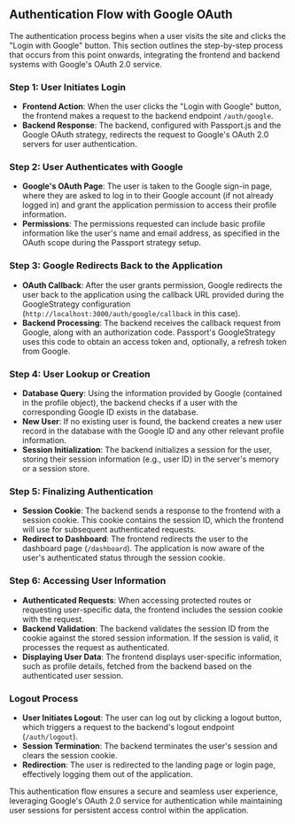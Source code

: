 ## Authentication Flow with Google OAuth

The authentication process begins when a user visits the site and clicks the "Login with Google" button. This section outlines the step-by-step process that occurs from this point onwards, integrating the frontend and backend systems with Google's OAuth 2.0 service.

### Step 1: User Initiates Login

- **Frontend Action**: When the user clicks the "Login with Google" button, the frontend makes a request to the backend endpoint `/auth/google`.
- **Backend Response**: The backend, configured with Passport.js and the Google OAuth strategy, redirects the request to Google's OAuth 2.0 servers for user authentication.

### Step 2: User Authenticates with Google

- **Google's OAuth Page**: The user is taken to the Google sign-in page, where they are asked to log in to their Google account (if not already logged in) and grant the application permission to access their profile information.
- **Permissions**: The permissions requested can include basic profile information like the user's name and email address, as specified in the OAuth scope during the Passport strategy setup.

### Step 3: Google Redirects Back to the Application

- **OAuth Callback**: After the user grants permission, Google redirects the user back to the application using the callback URL provided during the GoogleStrategy configuration (`http://localhost:3000/auth/google/callback` in this case).
- **Backend Processing**: The backend receives the callback request from Google, along with an authorization code. Passport's GoogleStrategy uses this code to obtain an access token and, optionally, a refresh token from Google.

### Step 4: User Lookup or Creation

- **Database Query**: Using the information provided by Google (contained in the profile object), the backend checks if a user with the corresponding Google ID exists in the database.
- **New User**: If no existing user is found, the backend creates a new user record in the database with the Google ID and any other relevant profile information.
- **Session Initialization**: The backend initializes a session for the user, storing their session information (e.g., user ID) in the server's memory or a session store.

### Step 5: Finalizing Authentication

- **Session Cookie**: The backend sends a response to the frontend with a session cookie. This cookie contains the session ID, which the frontend will use for subsequent authenticated requests.
- **Redirect to Dashboard**: The frontend redirects the user to the dashboard page (`/dashboard`). The application is now aware of the user's authenticated status through the session cookie.

### Step 6: Accessing User Information

- **Authenticated Requests**: When accessing protected routes or requesting user-specific data, the frontend includes the session cookie with the request.
- **Backend Validation**: The backend validates the session ID from the cookie against the stored session information. If the session is valid, it processes the request as authenticated.
- **Displaying User Data**: The frontend displays user-specific information, such as profile details, fetched from the backend based on the authenticated user session.

### Logout Process

- **User Initiates Logout**: The user can log out by clicking a logout button, which triggers a request to the backend's logout endpoint (`/auth/logout`).
- **Session Termination**: The backend terminates the user's session and clears the session cookie.
- **Redirection**: The user is redirected to the landing page or login page, effectively logging them out of the application.

This authentication flow ensures a secure and seamless user experience, leveraging Google's OAuth 2.0 service for authentication while maintaining user sessions for persistent access control within the application.
